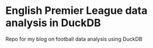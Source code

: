 # English Premier League data analysis in DuckDB

Repo for my blog on football data analysis using DuckDB
